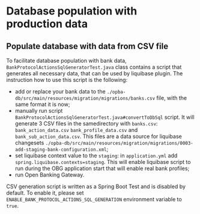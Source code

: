 # Database population with production data

## Populate database with data from CSV file

To facilitate database population with bank data, `BankProtocolActionsSqlGeneratorTest.java` class contains a script that 
generates all necessary data, that can be used by liquibase plugin. The instruction how to use this script is the following:

* add or replace your bank data to the `./opba-db/src/main/resources/migration/migrations/banks.csv` 
file, with the same format it is now;
* manually run script `BankProtocolActionsSqlGeneratorTest.java#convertToDbSql` script. It will generate 3 CSV files in 
the samedirectory with `banks.csv`: `bank_action_data.csv` `bank_profile_data.csv` and `bank_sub_action_data.csv`. This 
files are a data source for liquibase changesets  `./opba-db/src/main/resources/migration/migrations/0003-add-staging-bank-configuration.xml`;
* set liquibase context value to the `staging`: in `application.yml` add `spring.liquibase.contexts=staging`. This will enable 
liquibase script to run during the OBG application start that will enable real bank profiles;
* run Open Banking Gateway.

CSV generation script is written as a Spring Boot Test and is disabled by default. To enable it, please set
`ENABLE_BANK_PROTOCOL_ACTIONS_SQL_GENERATION` environment variable to `true`.
